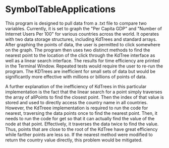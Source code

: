 # SymbolTableApplications
This program is designed to pull data from a .txt file to compare two variables. Currently, it is set to graph the "Per Capita GDP" and "Number of Internet Users Per 100" for various countries across the world. It operates with two data storage structures, including KdTrees and standard arrays. After graphing the points of data, the user is permitted to click somewhere on the graph. The program then uses two distinct methods to find the nearest point to the location of the click through the KdTree interface as well as a linear search interface. The results for time efficiency are printed in the Terminal Window. Repeated tests would require the user to re-run the program. The KDTrees are inefficient for small sets of data but would be significantly more effective with millions or billions of points of data.
 
A further explanation of the inefficiency of KdTrees in this particular implementation is the fact that the linear search for a point simply traverses the array of allPoints to find the closest point. Then the index of that value is stored and used to directly access the country name in all countries. However, the KdTreee implementation is required to run the code for nearest, traversing the data points once to find the nearest point. Then, it needs to run the code for get so that it can actually find the value of the node at that point. Effectively, it traverses the data twice to find the value. Thus, points that are close to the root of the KdTree have great efficiency while farther points are less so. If the nearest method were modified to return the country value directly, this problem would be mitigated.
